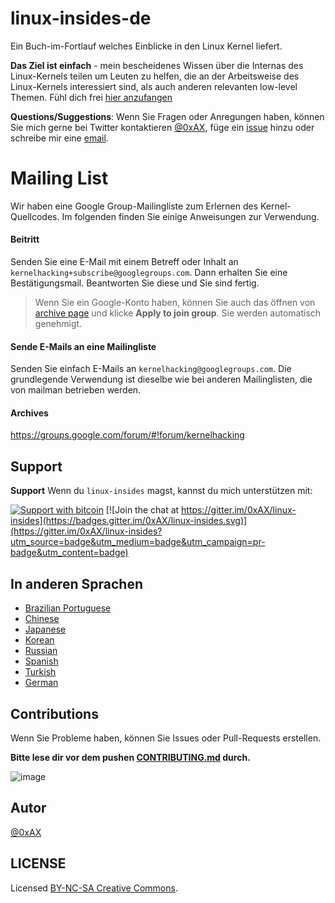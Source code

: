# linux-insides-de

Ein Buch-im-Fortlauf welches Einblicke in den Linux Kernel liefert.

**Das Ziel ist einfach** - mein bescheidenes Wissen über die Internas des Linux-Kernels teilen um Leuten zu helfen, die an der Arbeitsweise des Linux-Kernels interessiert sind, als auch anderen relevanten low-level Themen. Fühl dich frei [hier anzufangen](https://github.com/0xAX/linux-insides/blob/master/SUMMARY.md)

**Questions/Suggestions**: Wenn Sie Fragen oder Anregungen haben, können Sie mich gerne bei Twitter kontaktieren [@0xAX](https://twitter.com/0xAX), füge ein [issue](https://github.com/0xAX/linux-insides/issues/new) hinzu oder schreibe mir eine [email](mailto:anotherworldofworld@gmail.com).

# Mailing List

Wir haben eine Google Group-Mailingliste zum Erlernen des Kernel-Quellcodes. Im folgenden finden Sie einige Anweisungen zur Verwendung.

#### Beitritt

Senden Sie eine E-Mail mit einem Betreff oder Inhalt an `kernelhacking+subscribe@googlegroups.com`. Dann erhalten Sie eine Bestätigungsmail. Beantworten Sie diese und Sie sind fertig.

> Wenn Sie ein Google-Konto haben, können Sie auch das öffnen von [archive page](https://groups.google.com/forum/#!forum/kernelhacking) und klicke **Apply to join group**. Sie werden automatisch genehmigt.

#### Sende E-Mails an eine Mailingliste

Senden Sie einfach E-Mails an `kernelhacking@googlegroups.com`. Die grundlegende Verwendung ist dieselbe wie bei anderen Mailinglisten, die von mailman betrieben werden.

#### Archives

https://groups.google.com/forum/#!forum/kernelhacking

## Support

**Support** Wenn du `linux-insides` magst, kannst du mich unterstützen mit:

[![Support with bitcoin](https://img.shields.io/badge/donate-bitcoin-green.svg)](https://www.coinbase.com/checkouts/0bfa452a41cf52c0b3f99500b4f31685) [![Join the chat at https://gitter.im/0xAX/linux-insides](https://badges.gitter.im/0xAX/linux-insides.svg)](https://gitter.im/0xAX/linux-insides?utm_source=badge&utm_medium=badge&utm_campaign=pr-badge&utm_content=badge)

## In anderen Sprachen

- [Brazilian Portuguese](https://github.com/mauri870/linux-insides)
- [Chinese](https://github.com/MintCN/linux-insides-zh)
- [Japanese](https://github.com/tkmru/linux-insides-ja)
- [Korean](https://github.com/junsooo/linux-insides-ko)
- [Russian](https://github.com/proninyaroslav/linux-insides-ru)
- [Spanish](https://github.com/leolas95/linux-insides)
- [Turkish](https://github.com/ayyucedemirbas/linux-insides_Turkish)
- [German](https://github.com/TGotwig/linux-insides-de)

## Contributions

Wenn Sie Probleme haben, können Sie Issues oder Pull-Requests erstellen.

**Bitte lese dir vor dem pushen [CONTRIBUTING.md](https://github.com/0xAX/linux-insides/blob/master/CONTRIBUTING.md) durch.**

![image](http://oi58.tinypic.com/23upobq.jpg)

## Autor

[@0xAX](https://twitter.com/0xAX)

## LICENSE

Licensed [BY-NC-SA Creative Commons](http://creativecommons.org/licenses/by-nc-sa/4.0/).
